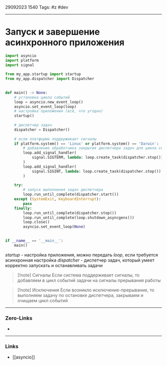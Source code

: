 29092023 1540
Tags: #z #dev

---
# Запуск и завершение асинхронного приложения

```python
import asyncio  
import platform  
import signal  
    
from my_app.startup import startup
from my_app.dispatcher import Dispatcher
  
  
def main() -> None:  
    # установка цикла событий  
    loop = asyncio.new_event_loop()  
    asyncio.set_event_loop(loop)  
    # настройка приложения (всё, что угодно)
    startup()  
  
    # диспетчер задач  
    dispatcher = Dispatcher()  
  
    # если платформа поддерживает сигналы  
    if platform.system() == 'Linux' or platform.system() == 'Darwin':  
        # добавление обработчика закрытия диспетчера задач для цикла событий  
        loop.add_signal_handler(
	        signal.SIGTERM, lambda: loop.create_task(dispatcher.stop())
        )  
        loop.add_signal_handler(
	        signal.SIGINT, lambda: loop.create_task(dispatcher.stop())
        )  
  
    try:  
        # запуск выполнения задач диспетчера  
        loop.run_until_complete(dispatcher.start())  
    except (SystemExit, KeyboardInterrupt):  
        pass  
    finally:  
        loop.run_until_complete(dispatcher.stop())  
        loop.run_until_complete(loop.shutdown_asyncgens())  
        loop.close()  
        asyncio.set_event_loop(None)  
  
  
if __name__ == '__main__':  
    main()
```

*startup* - настройка приложения, можно передать *loop*, если требуется асинхронная настройка
*dispatcher* - диспетчер задач, который умеет корректно запускать и останавливать задачи

>[!note] Сигналы
>Если система поддерживает сигналы, то добавляем в цикл событий задачи на сигналы прерывания работы

>[!note] Исключения
>Если возникло исключение-прерывание, то выполняем задачу по остановке диспетчера, закрываем и очищаем цикл событий

---
### Zero-Links
- 

---
### Links
- [[asyncio]]

